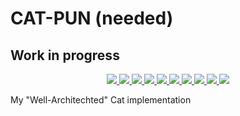 # CAT-PUN (needed) #

## Work in progress ##

<p align="center">
  <a href="https://circleci.com/gh/ChocPanda/cat-pun" alt="CircleCI">
    <img src="https://img.shields.io/circleci/project/github/ChocPanda/cat-pun/master.svg?style=popout"/>
  </a>
  <a href="https://codecov.io/gh/ChocPanda/cat-pun" alt="codecov">
    <img src="https://codecov.io/gh/ChocPanda/cat-pun/branch/master/graph/badge.svg"/>
  </a>
  <a href="https://david-dm.org/ChocPanda/cat-pun" alt="dependencies">
    <img src="https://david-dm.org/ChocPanda/cat-pun.svg"/>
  </a>
  <a href="https://github.com/ChocPanda/cat-pun/blob/master/LICENSE" alt="license">
    <img src="https://img.shields.io/github/license/ChocPanda/cat-pun.svg?style=popout"/>
  </a>
  <a href="https://github.com/xojs/xo" alt="XO code style">
    <img src="https://img.shields.io/badge/code_style-XO-5ed9c7.svg"/>
  </a>
  <a href="http://commitizen.github.io/cz-cli/" alt="Commitizen friendly" >
    <img src="https://img.shields.io/badge/commitizen-friendly-brightgreen.svg"/>
  </a>
  <a href="https://github.com/semantic-release/semantic-release" alt="semantic-release">
    <img src="https://img.shields.io/badge/%20%20%F0%9F%93%A6%F0%9F%9A%80-semantic--release-e10079.svg"/>
  </a>
  <a href="https://greenkeeper.io/" alt="Greenkeeper badge" >
    <img src="https://badges.greenkeeper.io/ChocPanda/cat-pun.svg"/>
	</a>
	<a href="https://lerna.js.org/" alt="Lerna">
		<img src="https://img.shields.io/badge/maintained%20with-lerna-cc00ff.svg"/>
	</a>
	<a href="https://greenkeeper.io/" alt="Greenkeeper badge">
		<img src="https://badges.greenkeeper.io/ChocPanda/cat-pun.svg" />
	</a>
</p>

My "Well-Architechted" Cat implementation
